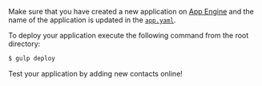Make sure that you have created a new application on [App Engine](https://console.developers.google.com/project) and the name of the application is updated in the [`app.yaml`](https://github.com/gae-init/gae-init/blob/master/main/app.yaml#L1).

To deploy your application execute the following command from the root directory:

```bash
$ gulp deploy
```

Test your application by adding new contacts online!
